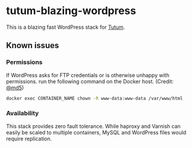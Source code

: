 # tutum-blazing-wordpress

This is a blazing fast WordPress stack for [Tutum](https://www.tutum.co/).

## Known issues

### Permissions

If WordPress asks for FTP credentials or is otherwise unhappy with permissions. run the following command on the Docker host. (Credit: [@md5](https://github.com/docker-library/wordpress/issues/24#issuecomment-63256094))

```sh
docker exec CONTAINER_NAME chown -R www-data:www-data /var/www/html
```

### Availability

This stack provides zero fault tolerance. While haproxy and Varnish can easily be scaled to multiple containers,
MySQL and WordPress files would require replication.
